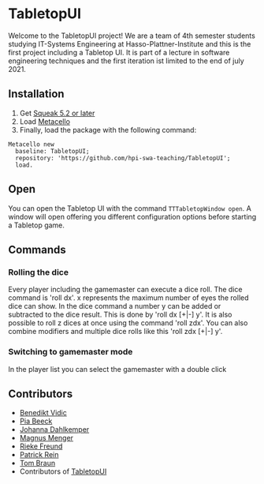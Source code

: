 # TabletopUI

Welcome to the TabletopUI project! We are a team of 4th semester students studying IT-Systems Engineering at Hasso-Plattner-Institute and this is the first project including a Tabletop UI. It is part of a lecture in software engineering techniques and the first iteration ist limited to the end of july 2021. 

## Installation
1. Get [Squeak 5.2 or later](http://www.squeak.org)
2. Load [Metacello](https://github.com/metacello/metacello)
3. Finally, load the package with the following command:

```
Metacello new
  baseline: TabletopUI;
  repository: 'https://github.com/hpi-swa-teaching/TabletopUI';
  load.
```
## Open
You can open the Tabletop UI with the command `TTTabletopWindow open`. A window will open offering you different configuration options before starting a Tabletop game.

## Commands
### Rolling the dice
Every player including the gamemaster can execute a dice roll.
The dice command is 'roll dx'. x represents the maximum number of eyes the rolled dice can show.
In the dice command a number y can be added or subtracted to the dice result. This is done by 'roll dx [+|-] y'. It is also possible to roll z dices at once using the command 'roll zdx'. You can also combine modifiers and multiple dice rolls  like this 'roll zdx [+|-] y'.

### Switching to gamemaster mode
In the player list you can select the gamemaster with a double click

## Contributors
- [Benedikt Vidic](https://github.com/BenediktV)
- [Pia Beeck](https://github.com/piabeeck)
- [Johanna Dahlkemper]( https://github.com/joh-dah)
- [Magnus Menger](https://github.com/cambryx)
- [Rieke Freund](https://github.com/rfrx)
- [Patrick Rein](https://github.com/codeZeilen)
- [Tom Braun](https://github.com/BraunTom)
- Contributors of [TabletopUI](https://github.com/hpi-swa-teaching/TabletopUI)
